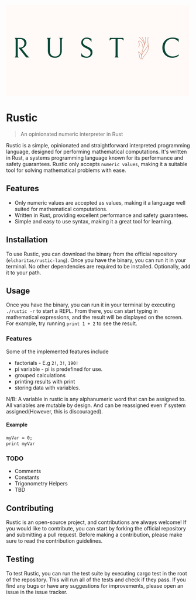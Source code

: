 <img src="./.github/rustic.png"/>

# Rustic

> An opinionated numeric interpreter in Rust

Rustic is a simple, opinionated and straightforward interpreted programming language, designed for performing mathematical computations.
It's written in Rust, a systems programming language known for its performance and safety guarantees.
Rustic only accepts `numeric values`, making it a suitable tool for solving mathematical problems with ease.

## Features

-   Only numeric values are accepted as values, making it a language well suited for mathematical computations.
-   Written in Rust, providing excellent performance and safety guarantees.
-   Simple and easy to use syntax, making it a great tool for learning.

## Installation

To use Rustic, you can download the binary from the official repository (`elcharitas/rustic-lang`).
Once you have the binary, you can run it in your terminal.
No other dependencies are required to be installed. Optionally, add it to your path.

## Usage

Once you have the binary, you can run it in your terminal by executing `./rustic -r` to start a REPL.
From there, you can start typing in mathematical expressions, and the result will be displayed on the screen. For example, try running `print 1 + 2` to see the result.

### Features

Some of the implemented features include

-   factorials - E.g `2!`, `3!`, `190!`
-   pi variable - pi is predefined for use.
-   grouped calculations
-   printing results with print
-   storing data with variables.

N/B: A variable in rustic is any alphanumeric word that can be assigned to.
All variables are mutable by design. And can be reassigned even if system assigned(However, this is discouraged).

#### Example

```rtc
myVar = 0;
print myVar
```

### TODO

-   Comments
-   Constants
-   Trigonometry Helpers
-   TBD

## Contributing

Rustic is an open-source project, and contributions are always welcome! If you would like to contribute, you can start by forking the official repository and submitting a pull request.
Before making a contribution, please make sure to read the contribution guidelines.

## Testing

To test Rustic, you can run the test suite by executing cargo test in the root of the repository. This will run all of the tests and check if they pass. If you find any bugs or have any suggestions for improvements, please open an issue in the issue tracker.
